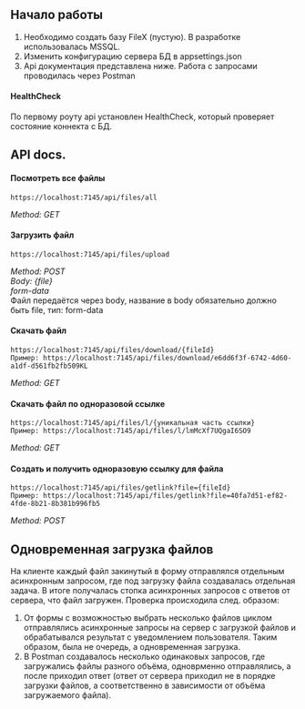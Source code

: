 
## Начало работы
1) Необходимо создать базу FileX (пустую). В разработке использовалась MSSQL.                                                                                           
2) Изменить конфигурацию сервера БД в appsettings.json
3) Api документация представлена ниже. Работа с запросами проводилась через Postman
 
#### HealthCheck
По первому роуту api установлен HealthCheck, который проверяет состояние коннекта с БД.
 
## API docs.
#### Посмотреть все файлы
```
https://localhost:7145/api/files/all
```
*Method: GET*


#### Загрузить файл
```
https://localhost:7145/api/files/upload
```
*Method: POST*                                                                                                                                                        
*Body: {file}*                                                                                                                                                        
*form-data*                                                                                                                                                             
Файл передаётся через body, название в body обязательно должно быть file, тип: form-data


#### Скачать файл
```
https://localhost:7145/api/files/download/{fileId}
Пример: https://localhost:7145/api/files/download/e6dd6f3f-6742-4d60-a1df-d561fb2fb509KL
```
*Method: GET*


#### Скачать файл по одноразовой ссылке
```
https://localhost:7145/api/files/l/{уникальная часть ссылки}
Пример: https://localhost:7145/api/files/l/lmMcXf7UQgaI6SO9
```
*Method: GET*


#### Создать и получить одноразовую ссылку для файла
```
https://localhost:7145/api/files/getlink?file={fileId}
Пример: https://localhost:7145/api/files/getlink?file=40fa7d51-ef82-4fde-8b21-8b381b996fb5
```
*Method: POST*

## Одновременная загрузка файлов
На клиенте каждый файл закинутый в форму отправлялся отдельным асинхронным запросом, где под загрузку файла создавалась отдельная задача. В итоге получалась стопка асинхронных запросов с ответов от сервера, что файл загружен. Проверка происходила след. образом: 
1) От формы с возможностью выбрать несколько файлов циклом отправлялись асинхронные запросы на сервер c загрузкой файлов и обрабатывался результат с уведомлением пользователя. Таким образом, была не очередь, а одновременная загрузка.
2) В Postman создавалось несколько одинаковых запросов, где загружались файлы разного объёма, одноврменно отправлялись, а после приходил ответ (ответ от сервера приходил не в порядке загрузки файлов, а соответственно в зависимости от объёма загружаемого файла).

